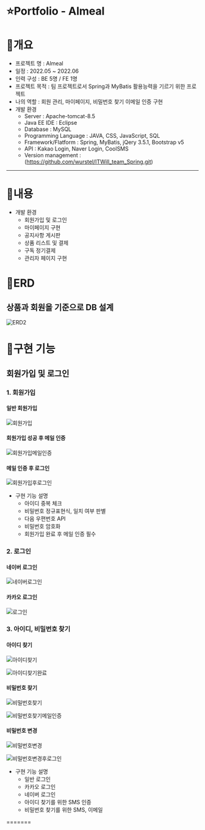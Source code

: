 ⭐️Portfolio - Almeal
======================

📝개요
=======
* 프로젝트 명 : Almeal
* 일정 : 2022.05 ~ 2022.06
* 인력 구성 : BE 5명 / FE 1명
* 프로젝트 목적 : 팀 프로젝트로서 Spring과 MyBatis 활용능력을 기르기 위한 프로젝트
* 나의 역할 : 회원 관리, 마이페이지, 비밀번호 찾기 이메일 인증 구현
* 개발 환경
  + Server : Apache-tomcat-8.5
  + Java EE IDE : Eclipse 
  + Database : MySQL
  + Programming Language : JAVA, CSS, JavaScript, SQL
  + Framework/Flatform : Spring, MyBatis, jQery 3.5.1, Bootstrap v5
  + API : Kakao Login, Naver Login, CoolSMS
  + Version management : (https://github.com/wurstel/ITWill_team_Spring.git)
* * *

📝내용
=======
* 개발 환경
  + 회원가입 및 로그인
  + 마이페이지 구현
  + 공지사항 게시판
  + 상품 리스트 및 결제
  + 구독 정기결제
  + 관리자 페이지 구현
 
📝ERD
=======
## 상품과 회원을 기준으로 DB 설계
![ERD2](https://user-images.githubusercontent.com/104838354/177591389-3e6eb6e4-ed27-4a01-a8c2-156aa6d98329.png)

📝구현 기능
=======
## 회원가입 및 로그인

### 1. 회원가입 
#### 일반 회원가입
![회원가입](https://user-images.githubusercontent.com/104838354/177592260-2cdfce4a-647d-4365-ace2-ed1c7f0d4f7c.gif)

#### 회원가입 성공 후 메일 인증 
![회원가입메일인증](https://user-images.githubusercontent.com/104838354/177592427-db0d1eda-5cd9-4369-8916-c63499bc7407.gif)

#### 메일 인증 후 로그인
![회원가입후로그인](https://user-images.githubusercontent.com/104838354/177592462-5da17504-a636-4f61-9b19-c987f8fecb3d.gif)

* 구현 기능 설명
  + 아이디 중복 체크
  + 비밀번호 정규표현식, 일치 여부 판별
  + 다음 우편번호 API
  + 비밀번호 암호화
  + 회원가입 완료 후 메일 인증 필수
  
  
### 2. 로그인
#### 네이버 로그인
![네이버로그인](https://user-images.githubusercontent.com/104838354/177592645-c6302d58-4412-45d2-9729-2278acc0d906.gif)

#### 카카오 로그인
![로그인](https://user-images.githubusercontent.com/104838354/177592682-fcf1665e-ef49-40b4-bf44-00d66188c34f.gif)

### 3. 아이디, 비밀번호 찾기
#### 아이디 찾기
![아이디찾기](https://user-images.githubusercontent.com/104838354/177594714-ddabc6a3-0c1b-44f3-a26d-bd5f2455fed3.gif)

![아이디찾기완료](https://user-images.githubusercontent.com/104838354/177594770-19b5affe-248b-43a8-8132-c46294dc2ad2.gif)

#### 비밀번호 찾기
![비밀번호찾기](https://user-images.githubusercontent.com/104838354/177594860-174e4150-2509-4d32-8d7f-6479b3cfdb15.gif)

![비밀번호찾기메일인증](https://user-images.githubusercontent.com/104838354/177594906-ce2e9588-0990-429a-9990-7a009de4dc9d.gif)

#### 비밀번호 변경
![비밀번호변경](https://user-images.githubusercontent.com/104838354/177595010-ef754d10-2593-46fc-a289-3b59829f4607.gif)

![비밀번호변경후로그인](https://user-images.githubusercontent.com/104838354/177595063-5835a9b7-c00b-40d3-aadd-16bacd426ccb.gif)

* 구현 기능 설명
  + 일반 로그인
  + 카카오 로그인
  + 네이버 로그인
  + 아이디 찾기를 위한 SMS 인증
  + 비밀번호 찾기를 위한 SMS, 이메일 

=======
